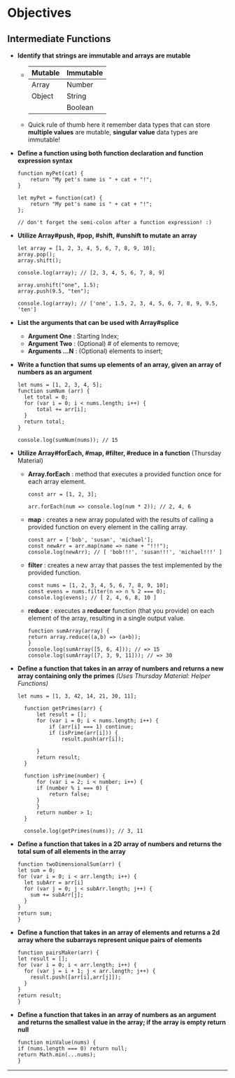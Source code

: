 # **Objectives**

## **Intermediate Functions**

- **Identify that strings are immutable and arrays are mutable**

  - | Mutable | Immutable |
    | ------- | --------- |
    | Array   | Number    |
    | Object  | String    |
    |         | Boolean   |

  - Quick rule of thumb here it remember data types that can store **multiple values** are mutable, **singular value** data types are immutable!

- **Define a function using both function declaration and function expression syntax**

  ```
  function myPet(cat) {
      return "My pet's name is " + cat + "!";
  }

  let myPet = function(cat) {
      return "My pet's name is " + cat + "!";
  };

  // don't forget the semi-colon after a function expression! :)
  ```

- **Utilize Array#push, #pop, #shift, #unshift to mutate an array**

  ```
  let array = [1, 2, 3, 4, 5, 6, 7, 8, 9, 10];
  array.pop();
  array.shift();

  console.log(array); // [2, 3, 4, 5, 6, 7, 8, 9]

  array.unshift("one", 1.5);
  array.push(9.5, "ten");

  console.log(array); // ['one', 1.5, 2, 3, 4, 5, 6, 7, 8, 9, 9.5, 'ten']
  ```

- **List the arguments that can be used with Array#splice**

  - **Argument One** : Starting Index;
  - **Argument Two** : (Optional) # of elements to remove;
  - **Arguments ...N** : (Optional) elements to insert;

- **Write a function that sums up elements of an array, given an array of numbers as an argument**

  ```
  let nums = [1, 2, 3, 4, 5];
  function sumNum (arr) {
    let total = 0;
    for (var i = 0; i < nums.length; i++) {
        total += arr[i];
    }
    return total;
  }

  console.log(sumNum(nums)); // 15
  ```

- **Utilize Array#forEach, #map, #filter, #reduce in a function** (Thursday Material)

  - **Array.forEach** : method that executes a provided function once for each array element.

    ```
    const arr = [1, 2, 3];

    arr.forEach(num => console.log(num * 2)); // 2, 4, 6
    ```

  - **map** : creates a new array populated with the results of calling a provided function on every element in the calling array.

    ```
    const arr = ['bob', 'susan', 'michael'];
    const newArr = arr.map(name => name + "!!!");
    console.log(newArr); // [ 'bob!!!', 'susan!!!', 'michael!!!' ]
    ```

  - **filter** : creates a new array that passes the test implemented by the provided function.
    ```
    const nums = [1, 2, 3, 4, 5, 6, 7, 8, 9, 10];
    const evens = nums.filter(n => n % 2 === 0);
    console.log(evens); // [ 2, 4, 6, 8, 10 ]
    ```
  - **reduce** : executes a **reducer** function (that you provide) on each element of the array, resulting in a single output value.
    ```
    function sumArray(array) {
    return array.reduce((a,b) => (a+b));
    }
    console.log(sumArray([5, 6, 4])); // => 15
    console.log(sumArray([7, 3, 9, 11])); // => 30
    ```

* **Define a function that takes in an array of numbers and returns a new array containing only the primes**
  _(Uses Thursday Material: Helper Functions)_

  ```
  let nums = [1, 3, 42, 14, 21, 30, 11];

    function getPrimes(arr) {
        let result = [];
        for (var i = 0; i < nums.length; i++) {
            if (arr[i] === 1) continue;
            if (isPrime(arr[i])) {
                result.push(arr[i]);

        }
        return result;
    }

    function isPrime(number) {
        for (var i = 2; i < number; i++) {
        if (number % i === 0) {
            return false;
        }
        }
        return number > 1;
    }

    console.log(getPrimes(nums)); // 3, 11
  ```

* **Define a function that takes in a 2D array of numbers and returns the total sum of all elements in the array**
  ```
  function twoDimensionalSum(arr) {
  let sum = 0;
  for (var i = 0; i < arr.length; i++) {
    let subArr = arr[i]
    for (var j = 0; j < subArr.length; j++) {
      sum += subArr[j];
    }
  }
  return sum;
  }
  ```

- **Define a function that takes in an array of elements and returns a 2d array where the subarrays represent unique pairs of elements**

  ```
  function pairsMaker(arr) {
  let result = [];
  for (var i = 0; i < arr.length; i++) {
    for (var j = i + 1; j < arr.length; j++) {
      result.push([arr[i],arr[j]]);
    }
  }
  return result;
  }
  ```

- **Define a function that takes in an array of numbers as an argument and returns the smallest value in the array; if the array is empty return null**
  ```
  function minValue(nums) {
  if (nums.length === 0) return null;
  return Math.min(...nums);
  }
  ```

---
